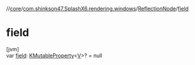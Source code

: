 //[core](../../../index.md)/[com.shinkson47.SplashX6.rendering.windows](../index.md)/[ReflectionNode](index.md)/[field](field.md)

# field

[jvm]\
var [field](field.md): [KMutableProperty](https://kotlinlang.org/api/latest/jvm/stdlib/kotlin.reflect/-k-mutable-property/index.html)&lt;[V](index.md)&gt;? = null
